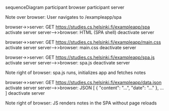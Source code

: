 sequenceDiagram
  participant browser
  participant server

  Note over browser: User navigates to /exampleapp/spa

  browser->>server: GET https://studies.cs.helsinki.fi/exampleapp/spa
  activate server
  server-->>browser: HTML (SPA shell)
  deactivate server

  browser->>server: GET https://studies.cs.helsinki.fi/exampleapp/main.css
  activate server
  server-->>browser: main.css
  deactivate server

  browser->>server: GET https://studies.cs.helsinki.fi/exampleapp/spa.js
  activate server
  server-->>browser: spa.js
  deactivate server

  Note right of browser: spa.js runs, initializes app and fetches notes

  browser->>server: GET https://studies.cs.helsinki.fi/exampleapp/data.json
  activate server
  server-->>browser: JSON [ { "content": "...", "date": "..." }, ... ]
  deactivate server

  Note right of browser: JS renders notes in the SPA without page reloads
